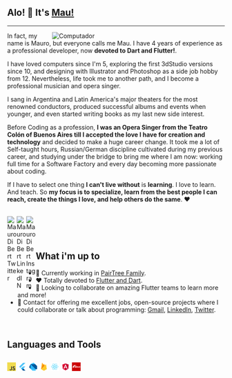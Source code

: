 
## Alo! 👋 It's [Mau!](https://twitter.com/maurodibert)
---
<img src="https://encrypted-tbn0.gstatic.com/images?q=tbn:ANd9GcSH1f_TBuPWMKcurEqC6uFLXu-yZ1-vaF2nlw&usqp=CAU" min-width="400px" max-width="400px" width="400px" align="right" alt="Computador">

<p align="left"> 
In fact, my name is Mauro, but everyone calls me Mau. I have 4 years of experience as a professional developer, now <b>devoted to Dart and Flutter!</b>.

I have loved computers since I'm 5, exploring the first 3dStudio versions since 10, and designing with Illustrator and Photoshop as a side job hobby from 12. Nevertheless, life took me to another path, and I become a professional musician and opera singer.

I sang in Argentina and Latin America's major theaters for the most renowned conductors, produced successful albums and events when younger, and even started writing books as my last new side interest.

Before Coding as a profession, <b>I was an Opera Singer from the Teatro Colón of Buenos Aires till I accepted the love I have for creation and technology</b> and decided to make a huge career change. It took me a lot of Self-taught hours, Russian/German discipline cultivated during my previous career, and studying under the bridge to bring me where I am now: working full time for a Software Factory and every day becoming more passionate about coding.

If I have to select one thing <b>I can't live without</b> is <b>learning</b>. I love to learn. And teach. So <b>my focus is to specialize, learn from the best people I can reach, create the things I love, and help others do the same</b>. ❤️
</p>

<br/>

<a href="https://twitter.com/maurodibert">
<img align="left" alt="Mauro Di Bert Twitter" width="22px" src="https://icongr.am/fontawesome/twitter.svg?size=128&color=70c8ff" />
</a>
<a href="https://linkedin.maurodibert.com">
<img align="left" alt="Mauro Di Bert LinkedIN" width="22px" src="https://icongr.am/fontawesome/linkedin.svg?size=128&color=70c8ff" />
</a>
<a href="https://www.instagram.com/maurodibert/">
<img align="left" alt="Mauro Di Bert Instagram" width="22px" src="https://icongr.am/fontawesome/instagram.svg?size=128&color=70c8ff" />
</a>

<br />
<br />
<br />

## What i'm up to

- 🔭 Currently working in [PairTree Family](https://pairtreefamily.com).
- ❤ Totally devoted to [Flutter and Dart](https://flutter.dev/).
- 🌱 Looking to collaborate on amazing Flutter teams to learn more and more!
- 💬 Contact for offering me excellent jobs, open-source projects where I could collaborate or talk about programming: [Gmail](maurodibert@gmail.com), [LinkedIn](https://linkedin.maurodibert.com), [Twitter](https://twitter.com/maurodibert).
<br />

## Languages and Tools
<code><img height="20" src="https://raw.githubusercontent.com/github/explore/80688e429a7d4ef2fca1e82350fe8e3517d3494d/topics/javascript/javascript.png"></code>
<code><img height="20" src="https://raw.githubusercontent.com/github/explore/80688e429a7d4ef2fca1e82350fe8e3517d3494d/topics/flutter/flutter.png"></code>
<code><img height="20" src="https://raw.githubusercontent.com/github/explore/80688e429a7d4ef2fca1e82350fe8e3517d3494d/topics/dart/dart.png"></code>
<code><img height="20" src="https://raw.githubusercontent.com/github/explore/80688e429a7d4ef2fca1e82350fe8e3517d3494d/topics/firebase/firebase.png"></code>
<code><img height="20" src="https://raw.githubusercontent.com/github/explore/80688e429a7d4ef2fca1e82350fe8e3517d3494d/topics/react/react.png"></code>
<code><img height="20" src="https://raw.githubusercontent.com/github/explore/80688e429a7d4ef2fca1e82350fe8e3517d3494d/topics/angular/angular.png"></code>
<code><img height="20" src="https://raw.githubusercontent.com/github/explore/80688e429a7d4ef2fca1e82350fe8e3517d3494d/topics/rails/rails.png"></code>
---
